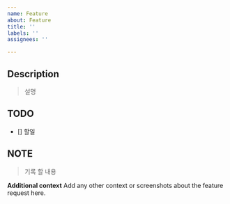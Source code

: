 ```yaml
---
name: Feature
about: Feature
title: ''
labels: ''
assignees: ''

---
```


## Description
> 설명

## TODO
- [] 할일

## NOTE
> 기록 할 내용

**Additional context**
Add any other context or screenshots about the feature request here.
